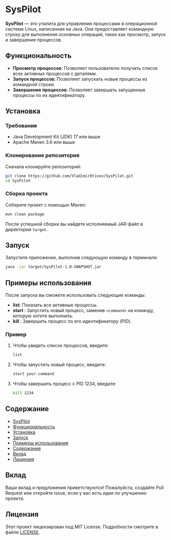 # SysPilot

**SysPilot** — это утилита для управления процессами в операционной системе Linux, написанная на Java. Она предоставляет командную строку для выполнения основных операций, таких как просмотр, запуск и завершение процессов.

## Функциональность

- **Просмотр процессов**: Позволяет пользователю получать список всех активных процессов с деталями.
- **Запуск процессов**: Позволяет запускать новые процессы из командной строки.
- **Завершение процессов**: Позволяет завершать запущенные процессы по их идентификатору.

## Установка

### Требования

- Java Development Kit (JDK) 17 или выше
- Apache Maven 3.6 или выше

### Клонирование репозитория

Сначала клонируйте репозиторий:

```bash
git clone https://github.com/VladimirOtinov/SysPilot.git
cd SysPilot
```

### Сборка проекта

Соберите проект с помощью Maven:

```bash
mvn clean package
```

После успешной сборки вы найдете исполняемый JAR-файл в директории `target`.

## Запуск

Запустите приложение, выполнив следующую команду в терминале:

```bash
java -jar target/SysPilot-1.0-SNAPSHOT.jar
```

## Примеры использования

После запуска вы сможете использовать следующие команды:

- **list**: Показать все активные процессы.
- **start <command>**: Запустить новый процесс, заменив `<command>` на команду, которую хотите выполнить.
- **kill <pid>**: Завершить процесс по его идентификатору (PID).

### Пример

1. Чтобы увидеть список процессов, введите:

   ```bash
   list
   ```

2. Чтобы запустить новый процесс, введите:

   ```bash
   start your-command
   ```

3. Чтобы завершить процесс с PID 1234, введите:

   ```bash
   kill 1234
   ```

## Содержание

- [SysPilot](#syspilot)
- [Функциональность](#функциональность)
- [Установка](#установка)
- [Запуск](#запуск)
- [Примеры использования](#примеры-использования)
- [Содержание](#содержание)
- [Вклад](#вклад)
- [Лицензия](#лицензия)

## Вклад

Ваши вклад и предложения приветствуются! Пожалуйста, создайте Pull Request или откройте issue, если у вас есть идеи по улучшению проекта.

## Лицензия

Этот проект лицензирован под MIT License. Подробности смотрите в файле [LICENSE](LICENSE).
